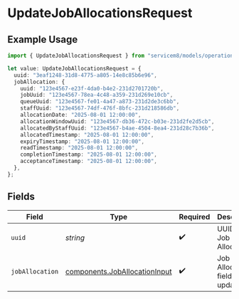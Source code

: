 # UpdateJobAllocationsRequest

## Example Usage

```typescript
import { UpdateJobAllocationsRequest } from "servicem8/models/operations";

let value: UpdateJobAllocationsRequest = {
  uuid: "3eaf1248-31d8-4775-a805-14e8c85b6e96",
  jobAllocation: {
    uuid: "123e4567-e23f-4da0-b4e2-231d2701720b",
    jobUuid: "123e4567-78ea-4c48-a359-231d269e10cb",
    queueUuid: "123e4567-fe01-4a47-a873-231d2de3c6bb",
    staffUuid: "123e4567-74df-476f-8bfc-231d218586db",
    allocationDate: "2025-08-01 12:00:00",
    allocationWindowUuid: "123e4567-db36-472c-b03e-231d2fe2d5cb",
    allocatedByStaffUuid: "123e4567-b4ae-4504-8ea4-231d28c7b36b",
    allocatedTimestamp: "2025-08-01 12:00:00",
    expiryTimestamp: "2025-08-01 12:00:00",
    readTimestamp: "2025-08-01 12:00:00",
    completionTimestamp: "2025-08-01 12:00:00",
    acceptanceTimestamp: "2025-08-01 12:00:00",
  },
};
```

## Fields

| Field                                                                          | Type                                                                           | Required                                                                       | Description                                                                    |
| ------------------------------------------------------------------------------ | ------------------------------------------------------------------------------ | ------------------------------------------------------------------------------ | ------------------------------------------------------------------------------ |
| `uuid`                                                                         | *string*                                                                       | :heavy_check_mark:                                                             | UUID of the Job Allocation                                                     |
| `jobAllocation`                                                                | [components.JobAllocationInput](../../models/components/joballocationinput.md) | :heavy_check_mark:                                                             | Job Allocation fields to update                                                |